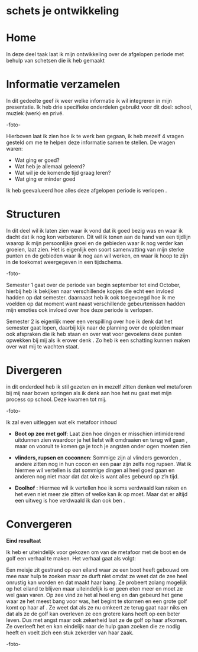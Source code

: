 # schets je ontwikkeling


# Home

In deze deel taak laat ik mijn ontwikkeling over de afgelopen periode met behulp van schetsen die ik heb gemaakt


# Informatie verzamelen

In dit gedeelte geef ik weer welke informatie ik wil integreren in mijn presentatie. Ik heb drie specifieke onderdelen gebruikt voor dit doel: school, muziek (werk) en privé.

-foto-

Hierboven laat ik zien hoe ik te werk ben gegaan, ik heb mezelf 4 vragen gesteld om me te helpen deze informatie samen te stellen. De vragen waren:
- Wat ging er goed?
- Wat heb je allemaal geleerd?
- Wat wil je de komende tijd graag leren?
- Wat ging er minder goed 

Ik heb geevalueerd hoe alles deze  afgelopen periode is verlopen .

# Structuren 


 In dit deel wil ik laten zien waar ik vond dat ik goed bezig was en waar ik dacht dat ik nog kon verbeteren. Dit wil ik tonen aan de hand van een tijdlijn waarop ik mijn persoonlijke groei en de gebieden waar ik nog verder kan groeien, laat zien.  Het is eigenlijk een soort samenvatting van mijn sterke punten en de gebieden waar ik nog aan wil werken, en waar ik hoop te zijn in de toekomst weergegeven in een tijdschema.

 -foto-

Semester 1 gaat over de periode van begin september tot eind October, hierbij heb ik bekijken naar verschillende kopjes die echt een invloed hadden op dat semester. daarnaast heb ik ook toegevoegd hoe ik me voelden op dat moment want naast verschillende gebeurtenissen hadden mijn emoties ook invloed over hoe deze periode is verlopen.

Semester 2 is eigenlijk meer een verspilling over hoe ik denk dat het semester gaat lopen, daarbij kijk naar de planning over de opleiden maar ook afspraken die ik heb staan en over wat voor gevoelens deze punten opwekken bij mij als ik erover denk . Zo heb ik een schatting kunnen maken over wat mij te wachten staat.

# Divergeren 

in dit onderdeel heb ik stil gezeten en in mezelf zitten denken wel metaforen bij mij naar boven springen als ik denk aan hoe het nu gaat met mijn process op school. Deze kwamen tot mij.

-foto-

Ik zal even uitleggen wat elk metafoor inhoud

 - **Boot op zee met golf**:
Laat zien hoe dingen er misschien intimiderend uitdunnen zien waardoor je het liefst wilt omdraaien en terug wil gaan , maar on vooruit te komen ga je toch je angsten onder ogen moeten zien

- **vlinders, rupsen en coconnen**:
Sommige zijn al vlinders geworden , andere zitten nog in hun cocon en een paar zijn zelfs nog rupsen. Wat ik hiermee wil vertellen is dat sommige dingen al heel goed gaan en anderen nog niet maar dat dat oke is want alles gebeurd op z’n tijd.

- **Doolhof** :
Hiermee wil ik vertellen hoe ik soms verdwaald kan raken en het even niet meer zie zitten of welke kan ik op moet. Maar dat er altijd een uitweg is hoe verdwaald ik dan ook ben .

# Convergeren 

**Eind resultaat**

Ik heb er uiteindelijk voor gekozen om van de metafoor met de boot en de golf een verhaal te maken. Het verhaal gaat als volgt:

Een meisje zit gestrand op een eiland waar ze een boot heeft gebouwd om mee naar hulp te zoeken maar ze durft niet omdat ze weet dat de zee heel onrustig kan worden en dat maakt haar bang. Ze probeert zolang mogelijk op het eiland te blijven maar uiteindelijk is er geen eten meer en moet ze wel gaan varen. Op zee vind ze het al heel eng en dan gebeurd het gene waar ze het meest bang voor was, het begint te stormen en een grote golf komt op haar af . Ze weet dat als ze nu omkeert ze terug gaat naar niks en dat als ze de golf kan overleven ze een grotere kans heeft op een beter leven. Dus met angst maar ook zekerheid laat ze de golf op haar afkomen. Ze overleeft het en kan eindelijk naar de hulp gaan zoeken die ze nodig heeft en voelt zich een stuk zekerder van haar zaak.

-foto-

